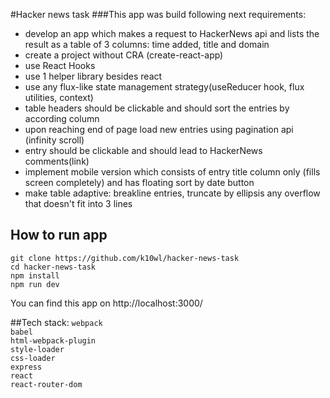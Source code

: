 #Hacker news task
###This app was build following next requirements:

* develop an app which makes a request to HackerNews api and lists the result as a table of 3 columns: time added, title and domain
* create a project without CRA (create-react-app)
* use React Hooks
* use 1 helper library besides react
* use any flux-like state management strategy(useReducer hook, flux utilities, context)
* table headers should be clickable and should sort the entries by according column
* upon reaching end of page load new entries using pagination api (infinity scroll)
* entry should be clickable and should lead to HackerNews comments(link)
* implement mobile version which consists of entry title column only (fills screen completely) and has floating sort by date button
* make table adaptive: breakline entries, truncate by ellipsis any overflow that doesn't fit into 3 lines


## How to run app
`git clone https://github.com/k10wl/hacker-news-task` \
`cd hacker-news-task` \
`npm install` \
`npm run dev`

You can find this app on http://localhost:3000/

##Tech stack:
`webpack`\
`babel`\
`html-webpack-plugin`\
`style-loader`\
`css-loader`\
`express`\
`react`\
`react-router-dom`
